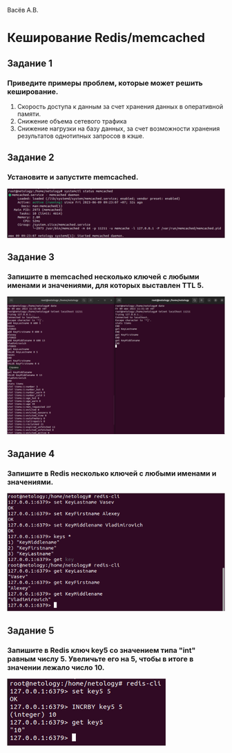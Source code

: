 Васёв А.В.

# Кеширование Redis/memcached

## Задание 1

### Приведите примеры проблем, которые может решить кеширование.

1. Скорость доступа к данным за счет хранения данных в оперативной памяти.
2. Снижение объема сетевого трафика
3. Снижение нагрузки на базу данных, за счет возможности хранения результатов однотипных запросов в кэше.

## Задание 2

### Установите и запустите memcached.

![alt text](https://github.com/rus42/redis_memcached/blob/main/Task_2.png)

## Задание 3

### Запишите в memcached несколько ключей с любыми именами и значениями, для которых выставлен TTL 5.

![alt text](https://github.com/rus42/redis_memcached/blob/main/Task_3.png)

## Задание 4

### Запишите в Redis несколько ключей с любыми именами и значениями.

![alt text](https://github.com/rus42/redis_memcached/blob/main/Task_4.png)

## Задание 5

### Запишите в Redis ключ key5 со значением типа "int" равным числу 5. Увеличьте его на 5, чтобы в итоге в значении лежало число 10.

![alt text](https://github.com/rus42/redis_memcached/blob/main/Task_5.png)

